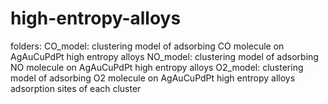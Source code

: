 # high-entropy-alloys
folders:
CO_model: clustering model of adsorbing CO molecule on AgAuCuPdPt high entropy alloys
NO_model: clustering model of adsorbing NO molecule on AgAuCuPdPt high entropy alloys
O2_model: clustering model of adsorbing O2 molecule on AgAuCuPdPt high entropy alloys
adsorption sites of each cluster
